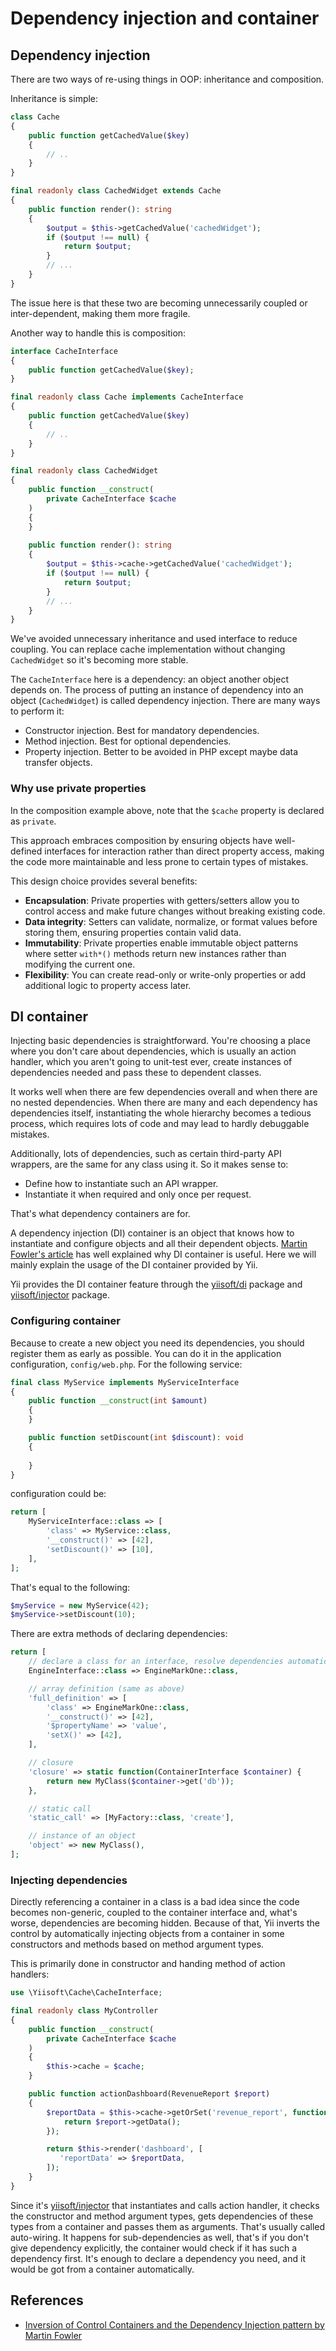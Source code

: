 # Dependency injection and container

## Dependency injection <span id="dependency-injection"></span>

There are two ways of re-using things in OOP: inheritance and composition.

Inheritance is simple:

```php
class Cache
{
    public function getCachedValue($key)
    {
        // ..
    }
}

final readonly class CachedWidget extends Cache
{
    public function render(): string
    {
        $output = $this->getCachedValue('cachedWidget');
        if ($output !== null) {
            return $output;
        }
        // ...        
    }
}
```

The issue here is that these two are becoming unnecessarily coupled or
inter-dependent, making them more fragile.

Another way to handle this is composition:

```php
interface CacheInterface
{
    public function getCachedValue($key);
}

final readonly class Cache implements CacheInterface
{
    public function getCachedValue($key)
    {
        // ..
    }
}

final readonly class CachedWidget
{
    public function __construct(
        private CacheInterface $cache
    )
    {
    }
    
    public function render(): string
    {
        $output = $this->cache->getCachedValue('cachedWidget');
        if ($output !== null) {
            return $output;
        }
        // ...        
    }
}
```

We've avoided unnecessary inheritance and used interface to reduce
coupling. You can replace cache implementation without changing
`CachedWidget` so it's becoming more stable.

The `CacheInterface` here is a dependency: an object another object depends
on.  The process of putting an instance of dependency into an object
(`CachedWidget`) is called dependency injection.  There are many ways to
perform it:

- Constructor injection. Best for mandatory dependencies.
- Method injection. Best for optional dependencies.
- Property injection. Better to be avoided in PHP except maybe data transfer
  objects.

### Why use private properties <span id="why-private-properties"></span>

In the composition example above, note that the `$cache` property is
declared as `private`.

This approach embraces composition by ensuring objects have well-defined
interfaces for interaction rather than direct property access, making the
code more maintainable and less prone to certain types of mistakes.

This design choice provides several benefits:

- **Encapsulation**: Private properties with getters/setters allow you to
  control access and make future changes without breaking existing code.
- **Data integrity**: Setters can validate, normalize, or format values
  before storing them, ensuring properties contain valid data.
- **Immutability**: Private properties enable immutable object patterns
  where setter `with*()` methods return new instances rather than modifying
  the current one.
- **Flexibility**: You can create read-only or write-only properties or add
  additional logic to property access later.


## DI container <span id="di-container"></span>

Injecting basic dependencies is straightforward. You're choosing a place
where you don't care about dependencies, which is usually an action handler,
which you aren't going to unit-test ever, create instances of dependencies
needed and pass these to dependent classes.

It works well when there are few dependencies overall and when there are no
nested dependencies. When there are many and each dependency has
dependencies itself, instantiating the whole hierarchy becomes a tedious
process, which requires lots of code and may lead to hardly debuggable
mistakes.

Additionally, lots of dependencies, such as certain third-party API
wrappers, are the same for any class using it.  So it makes sense to:

- Define how to instantiate such an API wrapper.
- Instantiate it when required and only once per request.

That's what dependency containers are for.

A dependency injection (DI) container is an object that knows how to
instantiate and configure objects and all their dependent objects. [Martin
Fowler's article](https://martinfowler.com/articles/injection.html) has well
explained why DI container is useful. Here we will mainly explain the usage
of the DI container provided by Yii.

Yii provides the DI container feature through the
[yiisoft/di](https://github.com/yiisoft/di) package and
[yiisoft/injector](https://github.com/yiisoft/injector) package.

### Configuring container <span id="configuring-container"></span>

Because to create a new object you need its dependencies, you should
register them as early as possible.  You can do it in the application
configuration, `config/web.php`. For the following service:

```php
final class MyService implements MyServiceInterface
{
    public function __construct(int $amount)
    {
    }

    public function setDiscount(int $discount): void
    {
    
    }
}
```

configuration could be:

```php
return [
    MyServiceInterface::class => [
        'class' => MyService::class,
        '__construct()' => [42],
        'setDiscount()' => [10],
    ],
];
```

That's equal to the following:

```php
$myService = new MyService(42);
$myService->setDiscount(10);
```

There are extra methods of declaring dependencies:

```php
return [
    // declare a class for an interface, resolve dependencies automatically
    EngineInterface::class => EngineMarkOne::class,

    // array definition (same as above)
    'full_definition' => [
        'class' => EngineMarkOne::class,
        '__construct()' => [42], 
        '$propertyName' => 'value',
        'setX()' => [42],
    ],

    // closure
    'closure' => static function(ContainerInterface $container) {
        return new MyClass($container->get('db'));
    },

    // static call
    'static_call' => [MyFactory::class, 'create'],

    // instance of an object
    'object' => new MyClass(),
];
```

### Injecting dependencies <span id="injecting-dependencies"></span>

Directly referencing a container in a class is a bad idea since the code
becomes non-generic, coupled to the container interface and, what's worse,
dependencies are becoming hidden.  Because of that, Yii inverts the control
by automatically injecting objects from a container in some constructors and
methods based on method argument types.

This is primarily done in constructor and handing method of action handlers:

```php
use \Yiisoft\Cache\CacheInterface;

final readonly class MyController
{
    public function __construct(
        private CacheInterface $cache
    )
    {
        $this->cache = $cache;    
    }

    public function actionDashboard(RevenueReport $report)
    {
        $reportData = $this->cache->getOrSet('revenue_report', function() use ($report) {
            return $report->getData();               
        });

        return $this->render('dashboard', [
           'reportData' => $reportData,
        ]);
    }
}
```

Since it's [yiisoft/injector](https://github.com/yiisoft/injector) that
instantiates and calls action handler, it checks the constructor and method
argument types, gets dependencies of these types from a container and passes
them as arguments. That's usually called auto-wiring. It happens for
sub-dependencies as well, that's if you don't give dependency explicitly,
the container would check if it has such a dependency first.  It's enough to
declare a dependency you need, and it would be got from a container
automatically.


## References <span id="references"></span>

- [Inversion of Control Containers and the Dependency Injection pattern by
  Martin Fowler](https://martinfowler.com/articles/injection.html)

